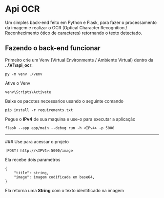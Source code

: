 # Api OCR

Um simples back-end feito em Python e Flask, para fazer o processamento da imagem e realizar o OCR (Optical Character Recognition / Reconhecimento ótico de caracteres) retornando o texto detectado.

## Fazendo o back-end funcionar

Primeiro crie um Venv (Virtual Environments / Ambiente Virtual) dentro da <strong>..\V1\api_ocr</strong>.

```
py -m venv ./venv
```

Ative o Venv

```
venv\Scripts\Activate
```

Baixe os pacotes necessarios usando o seguinte comando

```
pip install -r requirements.txt
```

Pegue o <strong>IPv4</strong> de sua maquina e use-o para executar a aplicação

```
flask --app app/main --debug run -h <IPv4> -p 5000
```

<hr>
### Use para acessar o projeto

```
[POST] http://<IPV4>:5000/image
```

Ela recebe dois parametros

```
{
    "title": string,
    "image": imagem codificada em base64,
}
```

Ela retorna uma <strong>String</strong> com o texto identificado na imagem
